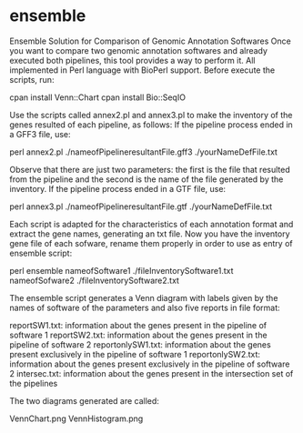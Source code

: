 # ensemble
Ensemble Solution for Comparison of Genomic Annotation Softwares
Once you want to compare two genomic annotation softwares and already executed both pipelines, this tool provides a way to perform it.
All implemented in Perl language with BioPerl support.
Before execute the scripts, run:

   cpan install Venn::Chart
   cpan install Bio::SeqIO

Use the scripts called annex2.pl and annex3.pl to make the inventory of the genes resulted of each pipeline, as follows:
If the pipeline process ended in a GFF3 file, use:

   perl annex2.pl ./nameofPipelineresultantFile.gff3 ./yourNameDefFile.txt

Observe that there are just two parameters: the first is the file that resulted from the pipeline and the second is the name of the file generated by the inventory.
If the pipeline process ended in a GTF file, use:

   perl annex3.pl ./nameofPipelineresultantFile.gtf ./yourNameDefFile.txt

Each script is adapted for the characteristics of each annotation format and extract the gene names, generating an txt file.
Now you have the inventory gene file of each sofware, rename them properly in order to use as entry of ensemble script:
   
   perl ensemble nameofSoftware1 ./fileInventorySoftware1.txt nameofSofware2 ./fileInventorySoftware2.txt
   
The ensemble script generates a Venn diagram with labels given by the names of software of the parameters and also five reports in file format:

   reportSW1.txt:     information about the genes present in the pipeline of software 1
   reportSW2.txt:     information about the genes present in the pipeline of software 2
   reportonlySW1.txt: information about the genes present exclusively in the pipeline of software 1
   reportonlySW2.txt: information about the genes present exclusively in the pipeline of software 2
   intersec.txt:      information about the genes present in the intersection set of the pipelines

The two diagrams generated are called:

   VennChart.png
   VennHistogram.png
